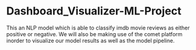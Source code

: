 # Dashboard_Visualizer-ML-Project
This an NLP model which is able to classify imdb movie reviews as either positive or negative. We will also be making use of the comet platform inorder to visualize our model results as well as the model pipeline.
